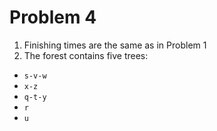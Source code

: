 # Problem 4

1. Finishing times are the same as in Problem 1
2. The forest contains five trees:
  - `s-v-w`
  - `x-z`
  - `q-t-y`
  - `r`
  - `u`
